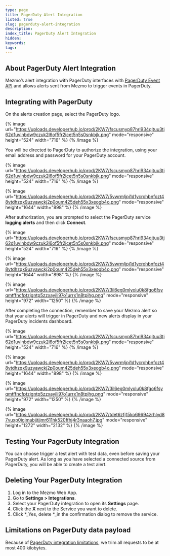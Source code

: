 ```yaml
---
type: page
title: PagerDuty Alert Integration
listed: true
slug: pagerduty-alert-integration
description: 
index_title: PagerDuty Alert Integration
hidden: 
keywords: 
tags: 
---
```


## About PagerDuty Alert Integration

Mezmo’s alert integration with PagerDuty interfaces with  [PagerDuty Event API](https://developer.pagerduty.com/docs/events-api-v2/overview/) and allows alerts sent from Mezmo to trigger events in PagerDuty.

## Integrating with PagerDuty

On the alerts creation page, select the PagerDuty logo. 

{% image url="https://uploads.developerhub.io/prod/2KW7/fscusmyp87hri934qjtuu3tj62d1uvlnbdw9czuk2l6of5fr2icet5n5s0snkbjk.png" mode="responsive" height="524" width="716" %}
{% /image %}

You will be directed to PagerDuty to authorize the integration, using your email address and password for your PagerDuty account.

{% image url="https://uploads.developerhub.io/prod/2KW7/fscusmyp87hri934qjtuu3tj62d1uvlnbdw9czuk2l6of5fr2icet5n5s0snkbjk.png" mode="responsive" height="524" width="716" %}
{% /image %}

{% image url="https://uploads.developerhub.io/prod/2KW7/5vwrmljpi1d1ycrohbnfozt48vtdhzqx9uzyawckj2p0oum425deh55x3xeogb4o.png" mode="responsive" height="1644" width="898" %}
{% /image %}

After authorization, you are prompted to select the PagerDuty service **logging alerts** and then click **Connect**.

{% image url="https://uploads.developerhub.io/prod/2KW7/fscusmyp87hri934qjtuu3tj62d1uvlnbdw9czuk2l6of5fr2icet5n5s0snkbjk.png" mode="responsive" height="524" width="716" %}
{% /image %}

{% image url="https://uploads.developerhub.io/prod/2KW7/5vwrmljpi1d1ycrohbnfozt48vtdhzqx9uzyawckj2p0oum425deh55x3xeogb4o.png" mode="responsive" height="1644" width="898" %}
{% /image %}

{% image url="https://uploads.developerhub.io/prod/2KW7/3il6eg0mlyolu0k8fgo6fsyqmtffncfptzigntp5zzxayili97o1urrx1n8tpjhg.png" mode="responsive" height="972" width="1250" %}
{% /image %}

After completing the connection, remember to save your Mezmo alert so that your alerts will trigger in PagerDuty and new alerts display in your PagerDuty incidents dashboard.

{% image url="https://uploads.developerhub.io/prod/2KW7/fscusmyp87hri934qjtuu3tj62d1uvlnbdw9czuk2l6of5fr2icet5n5s0snkbjk.png" mode="responsive" height="524" width="716" %}
{% /image %}

{% image url="https://uploads.developerhub.io/prod/2KW7/5vwrmljpi1d1ycrohbnfozt48vtdhzqx9uzyawckj2p0oum425deh55x3xeogb4o.png" mode="responsive" height="1644" width="898" %}
{% /image %}

{% image url="https://uploads.developerhub.io/prod/2KW7/3il6eg0mlyolu0k8fgo6fsyqmtffncfptzigntp5zzxayili97o1urrx1n8tpjhg.png" mode="responsive" height="972" width="1250" %}
{% /image %}

{% image url="https://uploads.developerhub.io/prod/2KW7/tdet6zfj15ko69694zrhlyd87vuxp0igimabjjtjjmr611hk520ffhj4r3naaoh7.jpg" mode="responsive" height="1272" width="2132" %}
{% /image %}

## Testing Your PagerDuty Integration

You can choose trigger a test alert with test data, even before saving your PagerDuty alert. As long as you have selected a connected source from PagerDuty, you will be able to create a test alert.

## Deleting Your PagerDuty Integration

1. Log in to the Mezmo Web App.
2. Go to **Settings &gt; Integrations**.
3. Select your PagerDuty integration to open its **Settings** page.
4. Click the **X** next to the Service you want to delete.
5. Click *_Yes, delete *_in the confirmation dialog to remove the service.

## Limitations on PagerDuty data payload

Because of [PagerDuty integration limitations](https://developer.pagerduty.com/docs/events-api-v2/overview/), we trim all requests to be at most 400 kilobytes.